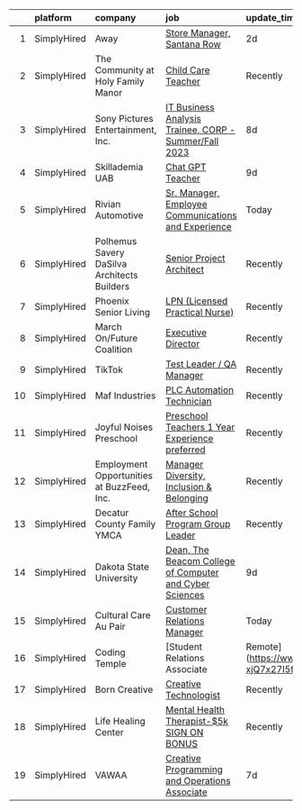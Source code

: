 

|    | platform    | company                                     | job                                                                                                                                                                      | update_time   | location                   |
|---:|:------------|:--------------------------------------------|:-------------------------------------------------------------------------------------------------------------------------------------------------------------------------|:--------------|:---------------------------|
|  1 | SimplyHired | Away                                        | [Store Manager, Santana Row](https://www.simplyhired.com/job/S6VVp3ip24DGPH6fYNjXhXP4eK7U9lzZUjGVF8dD8kXbLNWKiD57CQ?q=creative+programming)                              | 2d            | San Jose, CA               |
|  2 | SimplyHired | The Community at Holy Family Manor          | [Child Care Teacher](https://www.simplyhired.com/job/AOKgnwsnUKzxzUfYVXB8mgrc3aVcac8tBsHuHQiPz2q84Jdsf_IX_Q?q=creative+programming)                                      | Recently      | Pittsburgh, PA             |
|  3 | SimplyHired | Sony Pictures Entertainment, Inc.           | [IT Business Analysis Trainee, CORP - Summer/Fall 2023](https://www.simplyhired.com/job/_rC0weSNEj0wBddj_FPOqke6RdJaZ-ft-C39C_dsJPPFRnAeQV7ggA?q=creative+programming)   | 8d            | Culver City, CA            |
|  4 | SimplyHired | Skillademia UAB                             | [Chat GPT Teacher](https://www.simplyhired.com/job/1nC9tKysl8NquI3FP66t5jTU3mRQkmCzyaUcwtCBlLpQCoXkU_R5Jg?q=creative+programming)                                        | 9d            | Remote                     |
|  5 | SimplyHired | Rivian Automotive                           | [Sr. Manager, Employee Communications and Experience](https://www.simplyhired.com/job/kV8gsYpxrcjKcw_Ii45NVKk0vtNtjCM4z0QNygI6l3yy1qQEYaYusQ?q=creative+programming)     | Today         | Palo Alto, CA +2 locations |
|  6 | SimplyHired | Polhemus Savery DaSilva Architects Builders | [Senior Project Architect](https://www.simplyhired.com/job/H22a2ovLYY9AUNY9px9rJFE-cjJG69v44ketpIk0UnitXfa1fHi4ng?q=creative+programming)                                | Recently      | East Harwich, MA           |
|  7 | SimplyHired | Phoenix Senior Living                       | [LPN (Licensed Practical Nurse)](https://www.simplyhired.com/job/KBvzIyiIn-F_8CIMRwp3w9R25NYmTKQCuF4MvlTv2fm1JD04KmX_nQ?q=creative+programming)                          | Recently      | Anniston, AL               |
|  8 | SimplyHired | March On/Future Coalition                   | [Executive Director](https://www.simplyhired.com/job/Thk5ABHXxPpr_zE4ehYSCyeRKyJnpSyJ3Mf5kpRmbnbaiUtSFvNrLg?q=creative+programming)                                      | Recently      | Remote                     |
|  9 | SimplyHired | TikTok                                      | [Test Leader / QA Manager](https://www.simplyhired.com/job/odmJr5yLOR3nxLpY1fSx2rAfs0WHsFg1IosnUEIXp8qXBJiHJPqtQA?q=creative+programming)                                | Recently      | San Jose, CA               |
| 10 | SimplyHired | Maf Industries                              | [PLC Automation Technician](https://www.simplyhired.com/job/LOLpcy-E3ac4GthNms29tUOqseje7V99rUVRcjrLOCmAMnyFepMMtg?q=creative+programming)                               | Recently      | Union Gap, WA              |
| 11 | SimplyHired | Joyful Noises Preschool                     | [Preschool Teachers 1 Year Experience preferred](https://www.simplyhired.com/job/OewPZIHo9fkke6F6wHqaAiUgZntqybYJW73C6t8Ec5yNqwD_1iN7hA?q=creative+programming)          | Recently      | Topsfield, MA              |
| 12 | SimplyHired | Employment Opportunities at BuzzFeed, Inc.  | [Manager Diversity, Inclusion & Belonging](https://www.simplyhired.com/job/7TosZghfR39WrXJf97jSn6WU6_FmLwrjwKfhqK2zV4Ee7xvB4v8eew?q=creative+programming)                | Recently      | Los Angeles, CA            |
| 13 | SimplyHired | Decatur County Family YMCA                  | [After School Program Group Leader](https://www.simplyhired.com/job/-Pif2HDkhqQeSNvXtvEjCQ8hl620I9XcLIi7hK3SpiPEBn8NzFGNTQ?q=creative+programming)                       | Recently      | Greensburg, IN             |
| 14 | SimplyHired | Dakota State University                     | [Dean, The Beacom College of Computer and Cyber Sciences](https://www.simplyhired.com/job/A4vNrUFUah3W-rnmqIpO-R1w2U3jLT8Xuj8HlpBtIgjeeJRfjcVIaQ?q=creative+programming) | 9d            | Madison, SD                |
| 15 | SimplyHired | Cultural Care Au Pair                       | [Customer Relations Manager](https://www.simplyhired.com/job/FmJCECg52xf6NuqOPdJQvsdOruiZgWqMBD68DtQuOO1UO_KSYZTKpQ?q=creative+programming)                              | Today         | Remote +2 locations        |
| 16 | SimplyHired | Coding Temple                               | [Student Relations Associate | Remote](https://www.simplyhired.com/job/dvUd7fP5L2VF1Z44nbQLLCcS-xjQ7x27I5fhRWijBJhPKII9s6mfhg?q=creative+programming)                    | Recently      | Remote                     |
| 17 | SimplyHired | Born Creative                               | [Creative Technologist](https://www.simplyhired.com/job/3ZNZqp0uD8xE9khSi35d8vj1IH2RsKTstTuuVqynjYpwz3JGY4G1BA?q=creative+programming)                                   | Recently      | Remote                     |
| 18 | SimplyHired | Life Healing Center                         | [Mental Health Therapist-$5k SIGN ON BONUS](https://www.simplyhired.com/job/DjFyfiy8i_4RG34YO0uoXBeWgvYYmbNqTtG8QxAFGO_kJ7lHYdadgQ?q=creative+programming)               | Recently      | Santa Fe, NM               |
| 19 | SimplyHired | VAWAA                                       | [Creative Programming and Operations Associate](https://www.simplyhired.com/job/_99WrIrnFAHoniMoZvBdWUr9tEIZNwfFw-Gw8bd1RUHARblCHH7gEQ?q=creative+programming)           | 7d            | Remote                     |